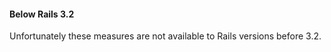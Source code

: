 <!-- usedin: [ _rails/deployment] - post: -->


#### Below Rails 3.2
Unfortunately these measures are not available to Rails versions before 3.2.

